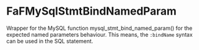 # FaFMySqlStmtBindNamedParam
Wrapper for the MySQL function mysql_stmt_bind_named_param() for the expected named parameters behaviour. This means, the `:bindName` syntax can be used in the SQL statement.
